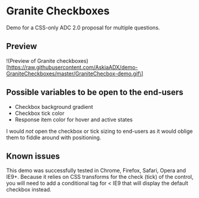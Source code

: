Granite Checkboxes
==================

Demo for a CSS-only ADC 2.0 proposal for multiple questions.

Preview
-------

!(Preview of Granite checkboxes)[https://raw.githubusercontent.com/AskiaADX/demo-GraniteCheckboxes/master/GraniteChecbox-demo.gif\]

Possible variables to be open to the end-users
----------------------------------------------

-	Checkbox background gradient
-	Checkbox tick color
-	Response item color for hover and active states

I would *not* open the checkbox or tick sizing to end-users as it would oblige them to fiddle around with positioning.

Known issues
------------

This demo was successfully tested in Chrome, Firefox, Safari, Opera and IE9+. Because it relies on CSS transforms for the check (tick) of the control, you will need to add a conditional tag for < IE9 that will display the default checkbox instead.
